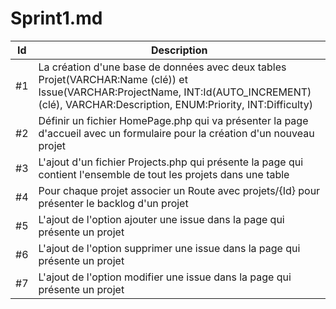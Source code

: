 # Sprint1.md

| Id    | Description                                                                                                                                                                                  |
| :---: | -------------------------------------------------------------------------------------------------------------------------------------------------------------------------------------------- |
| #1    | La création d'une base de données avec deux tables Projet(VARCHAR:Name (clé)) et Issue(VARCHAR:ProjectName, INT:Id(AUTO_INCREMENT)(clé), VARCHAR:Description, ENUM:Priority, INT:Difficulty) |
| #2    | Définir un fichier HomePage.php qui va présenter la page d'accueil avec un formulaire pour la création d'un nouveau projet                                                                   |
| #3    | L'ajout d'un fichier Projects.php qui présente la page qui contient l'ensemble de tout les projets dans une table                                                                            |
| #4    | Pour chaque projet associer un Route avec projets/{Id} pour présenter le backlog d'un projet                                                                                                 |
| #5    | L'ajout de l'option ajouter une issue dans la page qui présente un projet                                                                                                                    |
| #6    | L'ajout de l'option supprimer une issue dans la page qui présente un projet                                                                                                                  |
| #7    | L'ajout de l'option modifier une issue dans la page qui présente un projet                                                                                                                   |
